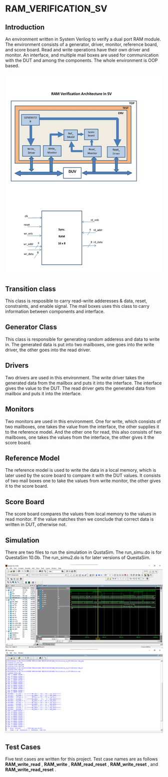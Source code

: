 # RAM_VERIFICATION_SV

## Introduction
An environment written in System Verilog to verify a dual port RAM module. The environment consists of a generator, driver, monitor, reference board, and score board. Read and write operations have their own driver and monitor. An interface, and multiple mail boxes are used for communication with the DUT and among the components. The whole environment is OOP based.

<center><img src="PICS/RAM_Archi.jpg" width="500"></center>

## Transition class 
This class is resposible to carry read-write adderesses & data, reset, constraints, and enable signal. The mail boxes uses this class to carry information between components and interface.

## Generator Class
This class is responsible for generating random adderess and data to write in. The generated data is put into two mailboxes, one goes into the write driver, the other goes into the read driver.

## Drivers
Two drivers are used in this environment. The write driver takes the generated data from the mailbox and puts it into the interface. The interface gives the value to the DUT. The read driver gets the generated data from mailbox and puts it into the interface.

## Monitors
Two monitors are used in this environment. One for write, which consists of two mailboxes, one takes the value from the interface, the other supplies it to the reference model. And the other one for read, this also consists of two mailboxes, one takes the values from the interface, the other gives it the score board.

## Reference Model
The reference model is used to write the data in a local memory, which is later used by the score board to compare it with the DUT values. It consists of two mail boxes one to take the values from write monitor, the other gives it to the score board.

## Score Board
The score board compares the values from local memory to the values in read monitor. If the value matches then we conclude that correct data is written in DUT, otherwise not.

## Simulation
There are two files to run the simulation in QustaSim. The run_simu.do is for QuestaSim 10.0b. The run_simu2.do is for later versions of QuestaSim. 

<center><img src="PICS/wave.png" width="1000"></center>

<center><img src="PICS/Transcript.png" width="1000"></center>

## Test Cases
Five test cases are written for this project. Test case names are as follows **RAM_write_read** , **RAM_write** , **RAM_read_reset** , **RAM_write_reset** , and **RAM_write_read_reset** .

